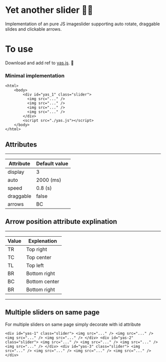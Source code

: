 # Yet another slider 🤷‍♂️

Implementation of an pure JS imageslider supporting auto rotate, draggable slides and clickable arrows.

# To use
Download and add ref to [yas.js](https://github.com/0handersson0/yetanotherslider/blob/main/lib/yas.js). 👾

### Minimal implementation
```
<html>
    <body>
        <div id="yas_1" class="slider">
          <img src="..." />
          <img src="..." />
          <img src="..." />
          <img src="..." />
        </div>
        <script src="./yas.js"></script>
    </body>
</html>
```
## Attributes
___

| Attribute | Default value |
| ----------- | ----------- 
| display | 3 
| auto | 2000 (ms)
| speed | 0.8 (s)
| draggable | false
| arrows | BC 

## Arrow position attribute explination

___

| Value | Explenation |
| ----------- | ----------- 
| TR | Top right
| TC | Top center
| TL | Top left
| BR | Bottom right
| BC | Bottom center
| BR | Bottom right
___

## Multiple sliders on same page

For multiple sliders on same page simply decorate with id attribute

`<div id="yas-1" class="slider">
          <img src="..." />
          <img src="..." />
          <img src="..." />
          <img src="..." />
        </div>
        <div id="yas-2" class="slider">
          <img src="..." />
          <img src="..." />
          <img src="..." />
          <img src="..." />
        </div>
        <div id="yas-3" class="slider">
          <img src="..." />
          <img src="..." />
          <img src="..." />
          <img src="..." />
        </div>`




